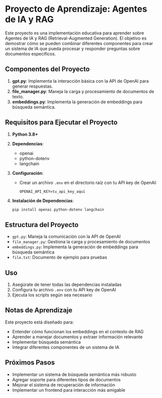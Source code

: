 # Proyecto de Aprendizaje: Agentes de IA y RAG

Este proyecto es una implementación educativa para aprender sobre Agentes de IA y RAG (Retrieval-Augmented Generation). El objetivo es demostrar cómo se pueden combinar diferentes componentes para crear un sistema de IA que pueda procesar y responder preguntas sobre documentos específicos.

## Componentes del Proyecto

1. **gpt.py**: Implementa la interacción básica con la API de OpenAI para generar respuestas.
2. **file_manager.py**: Maneja la carga y procesamiento de documentos de texto.
3. **embeddings.py**: Implementa la generación de embeddings para búsqueda semántica.

## Requisitos para Ejecutar el Proyecto

1. **Python 3.8+**
2. **Dependencias**:
   - openai
   - python-dotenv
   - langchain

3. **Configuración**:
   - Crear un archivo `.env` en el directorio raíz con tu API key de OpenAI:
     ```
     OPENAI_API_KEY=tu_api_key_aquí
     ```

4. **Instalación de Dependencias**:
   ```bash
   pip install openai python-dotenv langchain
   ```

## Estructura del Proyecto

- `gpt.py`: Maneja la comunicación con la API de OpenAI
- `file_manager.py`: Gestiona la carga y procesamiento de documentos
- `embeddings.py`: Implementa la generación de embeddings para búsqueda semántica
- `file.txt`: Documento de ejemplo para pruebas

## Uso

1. Asegúrate de tener todas las dependencias instaladas
2. Configura tu archivo `.env` con tu API key de OpenAI
3. Ejecuta los scripts según sea necesario

## Notas de Aprendizaje

Este proyecto está diseñado para:
- Entender cómo funcionan los embeddings en el contexto de RAG
- Aprender a manejar documentos y extraer información relevante
- Implementar búsqueda semántica
- Integrar diferentes componentes de un sistema de IA

## Próximos Pasos

- Implementar un sistema de búsqueda semántica más robusto
- Agregar soporte para diferentes tipos de documentos
- Mejorar el sistema de recuperación de información
- Implementar un frontend para interacción más amigable 